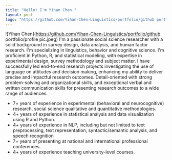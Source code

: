 ```yaml
---
title: "Hello! I'm Yihan Chen."
layout: post
logo: "https://github.com/Yihan-Chen-Linguistics/portfolio/github portfolio/profile pic.jpeg"
---
```

![Yihan Chen](https://github.com/Yihan-Chen-Linguistics/portfolio/github portfolio/profile pic.jpeg)
I'm a passionate social science researcher with a solid background in survey design, data analysis, and human factor research. I'm specializing in linguistics, behavior and cognitive science. I'm proficient in Python, R, and statistical modeling, with expertise in experimental design, survey methodology and subject matter. I have successfully led end-to-end research projects investigating the use of language on attitudes and decision making, enhancing my ability to deliver precise and impactful research outcomes. Detail-oriented with strong problem-solving and organizational skills, and exceptional verbal and written communication skills for presenting research outcomes to a wide range of audiences.

- 7+ years of experience in experimental (behavioral and neurocognitive) research, social science qualitative and quantitative methodologies.
- 4+ years of experience in statistical analysis and data visualization using R and Python.
- 4+ years of experience in NLP, including but not limited to text preprocessing, text representation, syntactic/semantic analysis, and speech recognition
- 7+ years of presenting at national and international professional conferences.
- 4+ years of experience teaching university-level courses.
